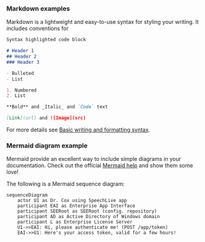 ### Markdown examples

Markdown is a lightweight and easy-to-use syntax for styling your writing. It includes conventions for

```markdown
Syntax highlighted code block

# Header 1
## Header 2
### Header 3

- Bulleted
- List

1. Numbered
2. List

**Bold** and _Italic_ and `Code` text

[Link](url) and ![Image](src)
```

For more details see [Basic writing and formatting syntax](https://docs.github.com/en/github/writing-on-github/getting-started-with-writing-and-formatting-on-github/basic-writing-and-formatting-syntax).

### Mermaid diagram example
Mermaid provide an excellent way to include simple diagrams in your documentation. Check out the official [Mermaid help](https://mermaid-js.github.io/mermaid/#/) and show them some love!


The following is a Mermaid sequence diagram:
```mermaid
sequenceDiagram
    actor U1 as Dr. Cox using SpeechLive app
    participant EAI as Enterprise App Interface
    participant SEERoot as SEERoot (config. repository)
    participant AD as Active Directory of Windows domain
    participant L as Enterprise License Server
    U1->>EAI: Hi, please authenticate me! (POST /app/token)
    EAI->>U1: Here's your access token, valid for a few hours!
```
